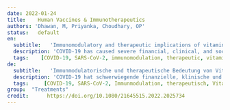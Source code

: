 ```yaml
---
date: 2022-01-24
title:    Human Vaccines & Immunotherapeutics 
authors: 'Dhawan, M, Priyanka, Choudhary, OP'
status:   default
en:
  subtitle:   'Immunomodulatory and therapeutic implications of vitamin D in the management of COVID-19'
  description: 'COVID-19 has caused severe financial, clinical, and sociological consequences besides posing a burden on healthcare. Many nutritional approaches have been employed to manage the deleterious consequences of COVID-19. Among the several micronutrients, vitamin D deprivation has been linked to an increased likelihood of hospitalization of COVID-19 patients. Vitamin D has been reported to be a critical regulator of the renin-angiotensin system, which is used by the SARS-CoV-2 to access the host cell. Vitamin D also modulates the multiple immune system mechanisms to contain the virus, including the curtailment of the viral entry into the host cell. The adequate levels of vitamin D in the host have been associated with the reduced release of proinflammatory cytokines, thus lowering the risk of a cytokine storm; increased levels of anti-inflammatory cytokines and enhanced secretion of natural antimicrobial peptides. It may also be involved in the enhancement of the Th2 immune response and activation of defensive cells such as macrophages. Contrary to these findings, several studies have concluded that there is no direct association between vitamin D concentrations and poor prognosis of the disease. Hence, this paper aims to decipher the immunoregulatory properties of vitamin D and its possible involvement in management of COVID-19.'
  tags:    [COVID-19, SARS-CoV-2, immunomodulation, therapeutic, vitamin D]
de: 
  subtitle:   'Immunmodulatorische und therapeutische Bedeutung von Vitamin D bei der Behandlung von COVID-19'
  description: 'COVID-19 hat schwerwiegende finanzielle, klinische und soziologische Folgen und stellt eine Belastung für das Gesundheitswesen dar. Viele Ernährungsansätze wurden eingesetzt, um die schädlichen Folgen von COVID-19 zu bewältigen. Unter den verschiedenen Mikronährstoffen wurde Vitamin-D-Mangel mit einer erhöhten Wahrscheinlichkeit von Krankenhausaufenthalten bei COVID-19-Patienten in Verbindung gebracht. Vitamin D ist Berichten zufolge ein entscheidender Regulator des Renin-Angiotensin-Systems, das vom SARS-CoV-2 genutzt wird, um in die Wirtszelle zu gelangen. Vitamin D steuert auch die verschiedenen Mechanismen des Immunsystems zur Eindämmung des Virus, einschließlich der Verhinderung des Eindringens des Virus in die Wirtszelle. Angemessene Vitamin-D-Spiegel im Wirt werden mit einer verringerten Freisetzung proinflammatorischer Zytokine in Verbindung gebracht, wodurch das Risiko eines Zytokinsturms gesenkt wird, sowie mit erhöhten Spiegeln entzündungshemmender Zytokine und einer verstärkten Ausschüttung natürlicher antimikrobieller Peptide. Es könnte auch an der Verstärkung der Th2-Immunantwort und der Aktivierung von Abwehrzellen wie Makrophagen beteiligt sein. Im Gegensatz zu diesen Erkenntnissen sind mehrere Studien zu dem Schluss gekommen, dass es keinen direkten Zusammenhang zwischen der Vitamin-D-Konzentration und einer schlechten Prognose der Krankheit gibt. Ziel dieser Arbeit ist es daher, die immunregulatorischen Eigenschaften von Vitamin D und seine mögliche Beteiligung an der Behandlung von COVID-19 zu entschlüsseln.'
  tags:     [COVID-19, SARS-CoV-2, Immunmodulation, therapeutisch, Vitamin D]
group:  "Treatments"
credit:      https://doi.org/10.1080/21645515.2022.2025734
---
```


